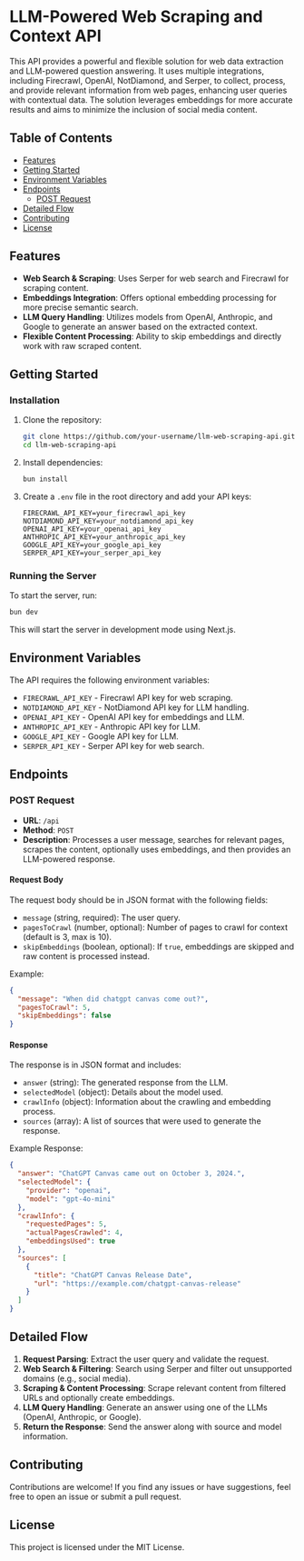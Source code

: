 # LLM-Powered Web Scraping and Context API

This API provides a powerful and flexible solution for web data extraction and LLM-powered question answering. It uses multiple integrations, including Firecrawl, OpenAI, NotDiamond, and Serper, to collect, process, and provide relevant information from web pages, enhancing user queries with contextual data. The solution leverages embeddings for more accurate results and aims to minimize the inclusion of social media content.

## Table of Contents
- [Features](#features)
- [Getting Started](#getting-started)
- [Environment Variables](#environment-variables)
- [Endpoints](#endpoints)
  - [POST Request](#post-request)
- [Detailed Flow](#detailed-flow)
- [Contributing](#contributing)
- [License](#license)

## Features
- **Web Search & Scraping**: Uses Serper for web search and Firecrawl for scraping content.
- **Embeddings Integration**: Offers optional embedding processing for more precise semantic search.
- **LLM Query Handling**: Utilizes models from OpenAI, Anthropic, and Google to generate an answer based on the extracted context.
- **Flexible Content Processing**: Ability to skip embeddings and directly work with raw scraped content.

## Getting Started

### Installation
1. Clone the repository:
   ```sh
   git clone https://github.com/your-username/llm-web-scraping-api.git
   cd llm-web-scraping-api
   ```
2. Install dependencies:
   ```sh
   bun install
   ```
3. Create a `.env` file in the root directory and add your API keys:
   ```env
   FIRECRAWL_API_KEY=your_firecrawl_api_key
   NOTDIAMOND_API_KEY=your_notdiamond_api_key
   OPENAI_API_KEY=your_openai_api_key
   ANTHROPIC_API_KEY=your_anthropic_api_key
   GOOGLE_API_KEY=your_google_api_key
   SERPER_API_KEY=your_serper_api_key
   ```

### Running the Server
To start the server, run:
```sh
bun dev
```
This will start the server in development mode using Next.js.

## Environment Variables
The API requires the following environment variables:
- `FIRECRAWL_API_KEY` - Firecrawl API key for web scraping.
- `NOTDIAMOND_API_KEY` - NotDiamond API key for LLM handling.
- `OPENAI_API_KEY` - OpenAI API key for embeddings and LLM.
- `ANTHROPIC_API_KEY` - Anthropic API key for LLM.
- `GOOGLE_API_KEY` - Google API key for LLM.
- `SERPER_API_KEY` - Serper API key for web search.

## Endpoints

### POST Request
- **URL**: `/api`
- **Method**: `POST`
- **Description**: Processes a user message, searches for relevant pages, scrapes the content, optionally uses embeddings, and then provides an LLM-powered response.

#### Request Body
The request body should be in JSON format with the following fields:
- `message` (string, required): The user query.
- `pagesToCrawl` (number, optional): Number of pages to crawl for context (default is 3, max is 10).
- `skipEmbeddings` (boolean, optional): If `true`, embeddings are skipped and raw content is processed instead.

Example:
```json
{
  "message": "When did chatgpt canvas come out?",
  "pagesToCrawl": 5,
  "skipEmbeddings": false
}
```

#### Response
The response is in JSON format and includes:
- `answer` (string): The generated response from the LLM.
- `selectedModel` (object): Details about the model used.
- `crawlInfo` (object): Information about the crawling and embedding process.
- `sources` (array): A list of sources that were used to generate the response.

Example Response:
```json
{
  "answer": "ChatGPT Canvas came out on October 3, 2024.",
  "selectedModel": {
    "provider": "openai",
    "model": "gpt-4o-mini"
  },
  "crawlInfo": {
    "requestedPages": 5,
    "actualPagesCrawled": 4,
    "embeddingsUsed": true
  },
  "sources": [
    {
      "title": "ChatGPT Canvas Release Date",
      "url": "https://example.com/chatgpt-canvas-release"
    }
  ]
}
```

## Detailed Flow
1. **Request Parsing**: Extract the user query and validate the request.
2. **Web Search & Filtering**: Search using Serper and filter out unsupported domains (e.g., social media).
3. **Scraping & Content Processing**: Scrape relevant content from filtered URLs and optionally create embeddings.
4. **LLM Query Handling**: Generate an answer using one of the LLMs (OpenAI, Anthropic, or Google).
5. **Return the Response**: Send the answer along with source and model information.

## Contributing
Contributions are welcome! If you find any issues or have suggestions, feel free to open an issue or submit a pull request.

## License
This project is licensed under the MIT License.

